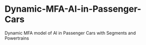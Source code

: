 # Dynamic-MFA-Al-in-Passenger-Cars
 Dynamic MFA model of Al in Passenger Cars with Segments and Powertrains

